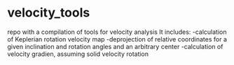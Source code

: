 # velocity_tools
repo with a compilation of tools for velocity analysis
It includes:
-calculation of Keplerian rotation velocity map
-deprojection of relative coordinates for a given inclination and rotation angles and an arbitrary center
-calculation of velocity gradien, assuming solid velocity rotation
